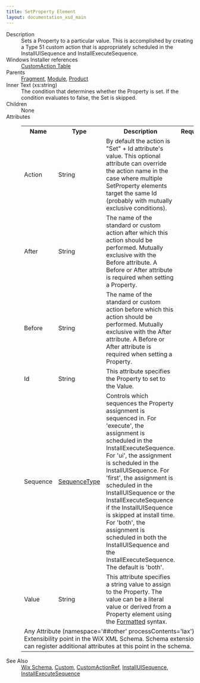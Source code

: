 ```yaml
---
title: SetProperty Element
layout: documentation_xsd_main
---
```

<dl>
  <dt>Description</dt>
  <dd>                 Sets a Property to a particular value. This is accomplished by creating a Type 51 custom action that is appropriately scheduled in                 the InstallUISequence and InstallExecuteSequence.             </dd>
  <dt>Windows Installer references</dt>
  <dd>
    <a href="http://msdn.microsoft.com/library/aa368062.aspx" target="_blank">CustomAction Table</a>
  </dd>
  <dt>Parents</dt>
  <dd>
    <a href="../fragment/">Fragment</a>, <a href="../module/">Module</a>, <a href="../product/">Product</a></dd>
  <dt>Inner Text (xs:string)</dt>
  <dd>                         The condition that determines whether the Property is set. If the condition evaluates to false, the Set is skipped.                     </dd>
  <dt>Children</dt>
  <dd>None</dd>
  <dt>Attributes</dt>
  <dd>
    <table cellspacing="0" cellpadding="0" class="schema">
      <tr>
        <th width="15%">Name</th>
        <th width="15%">Type</th>
        <th width="65%">Description</th>
        <th width="15%">Required</th>
      </tr>
      <tr>
        <td>Action</td>
        <td>String</td>
        <td>                                 By default the action is "Set" + Id attribute's value. This optional attribute can override the action name in the case                                 where multiple SetProperty elements target the same Id (probably with mutually exclusive conditions).                             </td>
        <td>&nbsp;</td>
      </tr>
      <tr>
        <td>After</td>
        <td>String</td>
        <td>The name of the standard or custom action after which this action should be performed. Mutually exclusive with the Before attribute. A Before or After attribute is required when setting a Property.</td>
        <td>&nbsp;</td>
      </tr>
      <tr>
        <td>Before</td>
        <td>String</td>
        <td>The name of the standard or custom action before which this action should be performed. Mutually exclusive with the After attribute. A Before or After attribute is required when setting a Property.</td>
        <td>&nbsp;</td>
      </tr>
      <tr>
        <td>Id</td>
        <td>String</td>
        <td>                                 This attribute specifies the Property to set to the Value.                             </td>
        <td>&nbsp;</td>
      </tr>
      <tr>
        <td>Sequence</td>
        <td><a href="../simple_type_sequencetype/">SequenceType</a></td>
        <td>                                 Controls which sequences the Property assignment is sequenced in.                                 For 'execute', the assignment is scheduled in the InstallExecuteSequence.                                 For 'ui', the assignment is scheduled in the InstallUISequence.                                 For 'first', the assignment is scheduled in the InstallUISequence or the InstallExecuteSequence if the InstallUISequence is skipped at install time.                                 For 'both', the assignment is scheduled in both the InstallUISequence and the InstallExecuteSequence.                                  The default is 'both'.                             </td>
        <td>&nbsp;</td>
      </tr>
      <tr>
        <td>Value</td>
        <td>String</td>
        <td>                                 This attribute specifies a string value to assign to the Property. The value can be a literal value or derived from a                                 Property element using the <a href="http://msdn.microsoft.com/library/aa368609.aspx" target="_blank">Formatted</a>                                 syntax.                             </td>
        <td>&nbsp;</td>
      </tr>
      <tr>
        <td colspan="4">
          <span class="extension">Any Attribute (namespace='##other' processContents='lax')                              Extensibility point in the WiX XML Schema.  Schema extensions can register additional                             attributes at this point in the schema.                         </span>
        </td>
      </tr>
    </table>
  </dd>
  <dt>See Also</dt>
  <dd>
    <a href="../wix">Wix Schema</a>, <a href="../custom/">Custom</a>, <a href="../customactionref/">CustomActionRef</a>, <a href="../installuisequence/">InstallUISequence</a>, <a href="../installexecutesequence/">InstallExecuteSequence</a></dd>
</dl>
